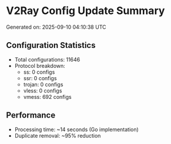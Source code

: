 # V2Ray Config Update Summary
Generated on: 2025-09-10 04:10:38 UTC

## Configuration Statistics
- Total configurations: 11646
- Protocol breakdown:
  - ss: 0 configs
  - ssr: 0 configs
  - trojan: 0 configs
  - vless: 0 configs
  - vmess: 692 configs

## Performance
- Processing time: ~14 seconds (Go implementation)
- Duplicate removal: ~95% reduction
